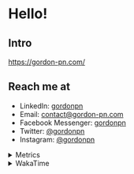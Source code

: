 # Hello!

## Intro

<https://gordon-pn.com/>

## Reach me at

- LinkedIn: [gordonpn](https://www.linkedin.com/in/gordonpn/)
- Email: [contact@gordon-pn.com](mailto:contact@gordon-pn.com)
- Facebook Messenger: [gordonpn](https://www.messenger.com/t/Gordonpn)
- Twitter: [@gordonpn](https://twitter.com/Gordonpn)
- Instagram: [@gordonpn](https://www.instagram.com/gordonpn/)

<details>
  <summary>Metrics</summary>

  <img align="center" src="https://github.com/gordonpn/gordonpn/blob/master/github-metrics.svg" alt="GitHub Metrics">

</details>

<details>
  <summary>WakaTime</summary>

  <!--START_SECTION:waka-->
📊 **This Week I Spent My Time On** 

```text
💬 Programming Languages: 
Other                    26 hrs 5 mins       ████████████████████████░   96.94 % 
Java                     32 mins             █░░░░░░░░░░░░░░░░░░░░░░░░   02.02 % 
Shell Script             5 mins              ░░░░░░░░░░░░░░░░░░░░░░░░░   00.32 % 
TypeScript               4 mins              ░░░░░░░░░░░░░░░░░░░░░░░░░   00.25 % 
Brazil Dependency Config 2 mins              ░░░░░░░░░░░░░░░░░░░░░░░░░   00.18 % 

🔥 Editors: 
Chrome                   14 hrs 39 mins      ██████████████░░░░░░░░░░░   54.49 % 
Slack                    4 hrs 33 mins       ████░░░░░░░░░░░░░░░░░░░░░   16.95 % 
Firefox                  2 hrs 43 mins       ███░░░░░░░░░░░░░░░░░░░░░░   10.12 % 
Messages                 1 hr 29 mins        █░░░░░░░░░░░░░░░░░░░░░░░░   05.56 % 
MicrosoftOutlook         57 mins             █░░░░░░░░░░░░░░░░░░░░░░░░   03.58 % 
```


 Last Updated on 16/08/2025 10:25:10 UTC
<!--END_SECTION:waka-->
</details>
